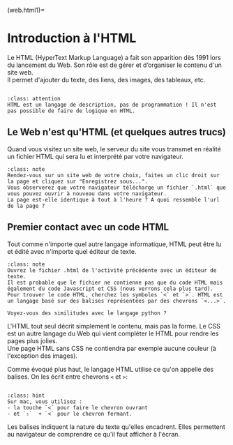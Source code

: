 (web.html1)=

# Introduction à l'HTML

Le HTML (HyperText Markup Language) a fait son apparition dès 1991 lors du lancement du Web. Son rôle est de gérer et d’organiser le contenu d'un site web.  
Il permet d'ajouter du texte, des liens, des images, des tableaux, etc.

```{image} ../media/html.png
```

```{admonition} À retenir
:class: attention
HTML est un langage de description, pas de programmation ! Il n'est pas possible de faire de logique en HTML.
```

## Le Web n'est qu'HTML (et quelques autres trucs)

Quand vous visitez un site web, le serveur du site vous transmet en réalité un fichier HTML qui sera lu et interprété par votre navigateur.  

```{admonition} Micro-activité
:class: note
Rendez-vous sur un site web de votre choix, faites un clic droit sur la page et cliquez sur "Enregistrez sous...".  
Vous observerez que votre navigateur télécharge un fichier `.html` que vous pouvez ouvrir à nouveau dans votre navigateur.  
La page est-elle identique à tout à l'heure ? A quoi ressemble l'url de la page ?
```

## Premier contact avec un code HTML

Tout comme n'importe quel autre langage informatique, HTML peut être lu et édité avec n'importe quel éditeur de texte.

```{admonition} Micro-activité
:class: note
Ouvrez le fichier .html de l'activité précédente avec un éditeur de texte.  
Il est probable que le fichier ne contienne pas que du code HTML mais également du code Javascript et CSS (nous verrons cela plus tard).  
Pour trouver le code HTML, cherchez les symboles `<` et `>`. HTML est un langage basé sur des balises représentées par des chevrons `<...>`.  

Voyez-vous des similitudes avec le langage python ?
```

L'HTML tout seul décrit simplement le contenu, mais pas la forme. Le CSS est un autre langage du Web qui vient compléter le HTML pour rendre les pages plus jolies.  
Une page HTML sans CSS ne contiendra par exemple aucune couleur (à l'exception des images).

Comme évoqué plus haut, le langage HTML utilise ce qu'on appelle des balises. On les écrit entre chevrons `<`  et `>`:

```{image} ../media/balises_html.jpg
```

```{admonition} Touches pour les chevrons
:class: hint
Sur mac, vous utilisez :
- la touche `<` pour faire le chevron ouvrant
- et `⇧`  + `<` pour le chevron fermant.
```

Les balises indiquent la nature du texte qu'elles encadrent. Elles permettent au navigateur de comprendre ce qu'il faut afficher à l'écran.
